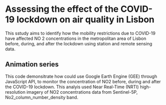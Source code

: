 # Assessing the effect of the COVID-19 lockdown on air quality in Lisbon

This sstudy aims to identify how the mobility restrictions due to COVID-19 have affected NO 2 concentrations in the metropolitan area of Lisbon before, during, and after the lockdown using station and remote sensing data.

## Animation series
This code demonsitrate how could use Google Earth Engine (GEE) through JavaScript API, to monitor the concentration of NO2 before, during and after the COVID-19 lockdown. This analyis used Near Real-Time (NRTI) high-resolution imagery of NO2 concentrations data from Sentinel-5P, No2_column_number_density band.
